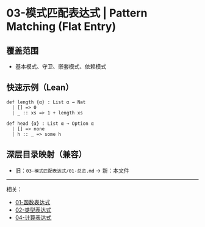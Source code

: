 # 03-模式匹配表达式 | Pattern Matching (Flat Entry)

## 覆盖范围

- 基本模式、守卫、嵌套模式、依赖模式

## 快速示例（Lean）

```lean
def length {α} : List α → Nat
  | [] => 0
  | _ :: xs => 1 + length xs

def head {α} : List α → Option α
  | [] => none
  | h :: _ => some h
```

## 深层目录映射（兼容）

- 旧：`03-模式匹配表达式/01-总览.md` → 新：本文件

---

相关：

- [01-函数表达式](./01-函数表达式.md)
- [02-类型表达式](./02-类型表达式.md)
- [04-计算表达式](./04-计算表达式.md)
